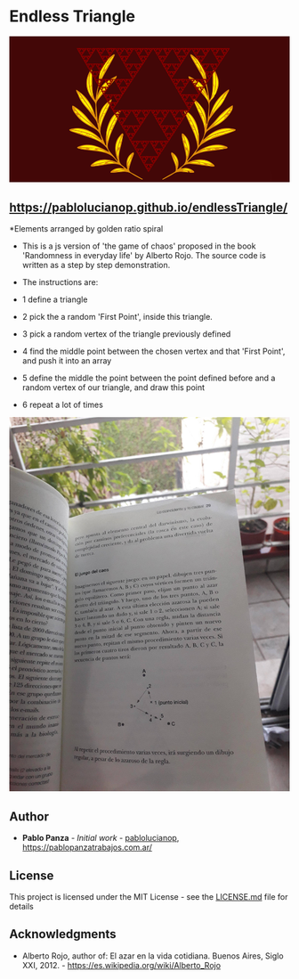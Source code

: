 ﻿# Endless Triangle
![Endless Triangle generated by rules and chance](/src/presentTriangle.png)
## https://pablolucianop.github.io/endlessTriangle/

*Elements arranged by golden ratio spiral


* This is a js version of 'the game of chaos' proposed in the book 'Randomness in everyday life' by Alberto Rojo. The source code is written as a step by step demonstration. 

* The instructions are:
* 1 define a triangle

* 2 pick the a random 'First Point', inside this triangle.

* 3 pick a random vertex of the triangle previously defined

* 4 find the middle point between the chosen vertex and that 'First Point', and push it into an array

* 5 define the middle the point between the point defined before and a random vertex of our triangle, and draw this point

* 6 repeat a lot of times 

![book page where the original game proposition is taken from](/src/proposition.jpg)


## Author

* **Pablo Panza** - *Initial work* - [pablolucianop](https://github.com/pablolucianop), https://pablopanzatrabajos.com.ar/


## License

This project is licensed under the MIT License - see the [LICENSE.md](LICENSE.md) file for details

## Acknowledgments

* Alberto Rojo, author of: El azar en la vida cotidiana. Buenos Aires, Siglo XXI, 2012. -  https://es.wikipedia.org/wiki/Alberto_Rojo




